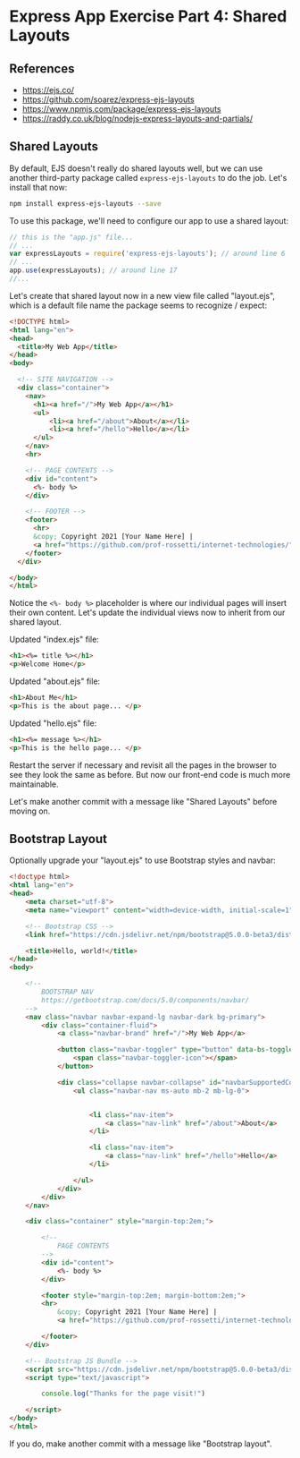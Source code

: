 # Express App Exercise Part 4: Shared Layouts

## References

  + https://ejs.co/
  + https://github.com/soarez/express-ejs-layouts
  + https://www.npmjs.com/package/express-ejs-layouts
  + https://raddy.co.uk/blog/nodejs-express-layouts-and-partials/

## Shared Layouts

By default, EJS doesn't really do shared layouts well, but we can use another third-party package called `express-ejs-layouts` to do the job. Let's install that now:

```sh
npm install express-ejs-layouts --save
```

To use this package, we'll need to configure our app to use a shared layout:

```js
// this is the "app.js" file...
// ...
var expressLayouts = require('express-ejs-layouts'); // around line 6
// ...
app.use(expressLayouts); // around line 17
//...

```

Let's create that shared layout now in a new view file called "layout.ejs", which is a default file name the package seems to recognize / expect:

```html
<!DOCTYPE html>
<html lang="en">
<head>
  <title>My Web App</title>
</head>
<body>

  <!-- SITE NAVIGATION -->
  <div class="container">
    <nav>
      <h1><a href="/">My Web App</a></h1>
      <ul>
          <li><a href="/about">About</a></li>
          <li><a href="/hello">Hello</a></li>
      </ul>
    </nav>
    <hr>

    <!-- PAGE CONTENTS -->
    <div id="content">
      <%- body %>
    </div>

    <!-- FOOTER -->
    <footer>
      <hr>
      &copy; Copyright 2021 [Your Name Here] |
      <a href="https://github.com/prof-rossetti/internet-technologies/">source</a>
    </footer>
  </div>

</body>
</html>
```

Notice the `<%- body %>` placeholder is where our individual pages will insert their own content. Let's update the individual views now to inherit from our shared layout.

Updated "index.ejs" file:

```html
<h1><%= title %></h1>
<p>Welcome Home</p>
```

Updated "about.ejs" file:

```html
<h1>About Me</h1>
<p>This is the about page... </p>
```

Updated "hello.ejs" file:


```html
<h1><%= message %></h1>
<p>This is the hello page... </p>

```

Restart the server if necessary and revisit all the pages in the browser to see they look the same as before. But now our front-end code is much more maintainable.

Let's make another commit with a message like "Shared Layouts" before moving on.

## Bootstrap Layout

Optionally upgrade your "layout.ejs" to use Bootstrap styles and navbar:

```html
<!doctype html>
<html lang="en">
<head>
    <meta charset="utf-8">
    <meta name="viewport" content="width=device-width, initial-scale=1">

    <!-- Bootstrap CSS -->
    <link href="https://cdn.jsdelivr.net/npm/bootstrap@5.0.0-beta3/dist/css/bootstrap.min.css" rel="stylesheet" integrity="sha384-eOJMYsd53ii+scO/bJGFsiCZc+5NDVN2yr8+0RDqr0Ql0h+rP48ckxlpbzKgwra6" crossorigin="anonymous">

    <title>Hello, world!</title>
</head>
<body>

    <!--
        BOOTSTRAP NAV
        https://getbootstrap.com/docs/5.0/components/navbar/
    -->
    <nav class="navbar navbar-expand-lg navbar-dark bg-primary">
        <div class="container-fluid">
            <a class="navbar-brand" href="/">My Web App</a>

            <button class="navbar-toggler" type="button" data-bs-toggle="collapse" data-bs-target="#navbarSupportedContent" aria-controls="navbarSupportedContent" aria-expanded="false" aria-label="Toggle navigation">
                <span class="navbar-toggler-icon"></span>
            </button>

            <div class="collapse navbar-collapse" id="navbarSupportedContent">
                <ul class="navbar-nav ms-auto mb-2 mb-lg-0">


                    <li class="nav-item">
                        <a class="nav-link" href="/about">About</a>
                    </li>

                    <li class="nav-item">
                        <a class="nav-link" href="/hello">Hello</a>
                    </li>

                </ul>
            </div>
        </div>
    </nav>

    <div class="container" style="margin-top:2em;">

        <!--
            PAGE CONTENTS
        -->
        <div id="content">
            <%- body %>
        </div>

        <footer style="margin-top:2em; margin-bottom:2em;">
        <hr>
            &copy; Copyright 2021 [Your Name Here] |
            <a href="https://github.com/prof-rossetti/internet-technologies">source</a>

        </footer>
    </div>

    <!-- Bootstrap JS Bundle -->
    <script src="https://cdn.jsdelivr.net/npm/bootstrap@5.0.0-beta3/dist/js/bootstrap.bundle.min.js" integrity="sha384-JEW9xMcG8R+pH31jmWH6WWP0WintQrMb4s7ZOdauHnUtxwoG2vI5DkLtS3qm9Ekf" crossorigin="anonymous"></script>
    <script type="text/javascript">

        console.log("Thanks for the page visit!")

    </script>
</body>
</html>
```

If you do, make another commit with a message like "Bootstrap layout".
